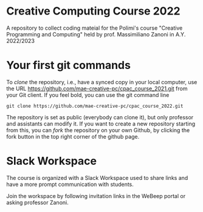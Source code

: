 # Creative Computing Course 2022
A repository to collect coding mateial for the Polimi's course "Creative Programming and Computing" held by prof. Massimiliano Zanoni in A.Y. 2022/2023

# Your first git commands
To _clone_ the repository, i.e., have a synced copy in your local computer, use the URL https://github.com/mae-creative-pc/cpac_course_2021.git from your Git client. 
If you feel bold, you can use the git command line

```
git clone https://github.com/mae-creative-pc/cpac_course_2022.git
```
The repository is set as public (everybody can clone it), but only professor and assistants can modify it. If you want to create a new repository starting from this, you can _fork_ the repository on your own Github, by clicking the fork button in the top right corner of the github page.

# Slack Workspace
The course is organized with a Slack Workspace used to share links and have a more prompt communication with students.

Join the workspace by following invitation links in the WeBeep portal or asking professor Zanoni.

